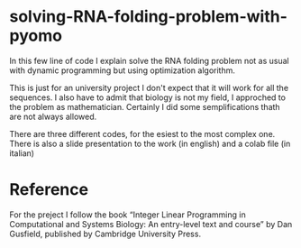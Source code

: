 # solving-RNA-folding-problem-with-pyomo
In this few line of code I explain solve the RNA folding problem not as usual with dynamic programming but using optimization algorithm. 

This is just for an university project I don't expect that it will work for all the sequences. I also have to admit that biology is not my field, I approched to the problem as mathematician. Certainly I did some semplifications thath are not always allowed.

There are three different codes, for the esiest to the most complex one. There is also a slide presentation to the work (in english) and a colab file (in italian)
  
# Reference
For the preject I follow the book “Integer Linear Programming in Computational and Systems Biology: An entry-level text and course” by Dan Gusfield, published by Cambridge University Press. 
